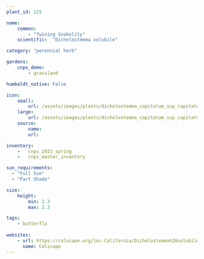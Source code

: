 ```yaml
---
plant_id: 125

name: 
    common: 
        - "Twining Snakelily"    
    scientific:  "Dichelostemma volubile" 

category: "perennial herb"

gardens:
    cnps_demo:
        - grassland

humboldt_native: False

icon: 
    small: 
        url: /assets/images/plants/dichelostemma_capitatum_ssp_capitatum.jpg 
    large: 
        url: /assets/images/plants/dichelostemma_capitatum_ssp_capitatum_lg.jpg 
    source: 
        name: 
        url: 

inventory: 
    -   cnps_2023_spring
    -   cnps_master_inventory

sun_requirements:
  - "Full Sun"
  - "Part Shade"

size:
    height: 
        min: 2.3
        max: 2.3

tags: 
    - butterfly
 
websites:
    - url: https://calscape.org/loc-California/Dichelostemma%20volubile(%20)
      name: Calscape
---
```







